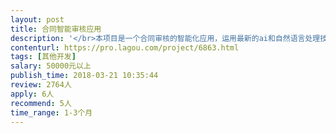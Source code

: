 ```yaml
---                
layout: post       
title: 合同智能审核应用           
description: '</br>本项目是一个合同审核的智能化应用，运用最新的ai和自然语言处理技术：</br>一、主要功能点：</br>1.合同中一般规范问题的审核，如错别字、大小写应、文本前后不一致、违反法律强制性条款、约定不明等。</br>2.将线下打印文本与线上最终审批通过稿的文本进行比对，发现修改内容。</br>3.对合同文本中关键要素进行提取和转化为结构化数据。</br>二、没有成熟的同类产品</br>三、希望团队擅长自然语言处理和机器算法，有一定的相关ai项目经验。</br>'     
contenturl: https://pro.lagou.com/project/6863.html      
tags: [其他开发]            
salary: 50000元以上          
publish_time: 2018-03-21 10:35:44         
review: 2764人                   
apply: 6人                   
recommend: 5人                   
time_range: 1-3个月              
---                 
```

